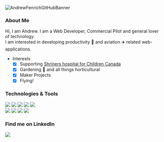 ![AndrewFenrichGitHubBanner](https://user-images.githubusercontent.com/77979565/115817530-04402a00-a3c9-11eb-8e43-405ee0aa3415.PNG)

### About Me

Hi, I am Andrew. I am a Web Developer, Commercial Pilot and general lover of technology.<br/>
I am interested in developing productivity 📌 and aviation ✈️ related web-applications.

* Interests
     * [x] Supporting [Shriners hospital for Children Canada](https://www.shrinershospitalsforchildren.org/montreal)
     * [x] Gardening 🌻 and all things horticultural
     * [x] Maker Projects
     * [x] Flying! 

### Technologies & Tools

![](https://img.shields.io/badge/Framework-React-informational?style=flat&logo=React&logoColor=white&color=blue)
![](https://img.shields.io/badge/Code-HTML5-informational?style=flat&logo=HTML5&logoColor=white&color=blue)
![](https://img.shields.io/badge/Code-CSS3-informational?style=flat&logo=CSS3&logoColor=white&color=blue)
![](https://img.shields.io/badge/Code-JavaScript-informational?style=flat&logo=JavaScript&logoColor=white&color=blue)
![](https://img.shields.io/badge/Code-Node.js-informational?style=flat&logo=node.js&logoColor=white&color=blue)<br/>
![](https://img.shields.io/badge/Framework-Express.js-informational?style=flat&logo=Express&logoColor=white&color=blue)
![](https://img.shields.io/badge/Data_base-MongoDB-informational?style=flat&logo=mongoDB&logoColor=white&color=blue)
![](https://img.shields.io/badge/Cloud-Firestore-informational?style=flat&logo=Firebase&logoColor=white&color=blue)
![](https://img.shields.io/badge/Tool-MatLab-informational?style=flat&logo=Mathworks&logoColor=white&color=blue)

### Find me on LinkedIn 
[![](https://img.shields.io/badge/LinkedIn-informational?style=flat&logo=LinkedIn&logoColor=white&color=blue)](https://www.linkedin.com/in/andrew-fenrich)






<!--
**Andrew-Fenrich/Andrew-Fenrich** is a ✨ _special_ ✨ repository because its `README.md` (this file) appears on your GitHub profile.

Here are some ideas to get you started:

- 🔭 I’m currently working on ...
- 🌱 I’m currently learning ...
- 👯 I’m looking to collaborate on ...
- 🤔 I’m looking for help with ...
- 💬 Ask me about ...
- 📫 How to reach me: ...
- 😄 Pronouns: ...
- ⚡ Fun fact: ...
-->
